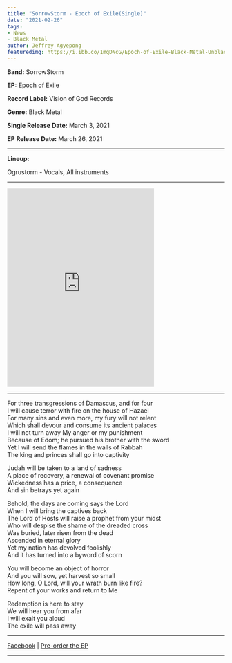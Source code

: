 ```yaml
---
title: "SorrowStorm - Epoch of Exile(Single)"
date: "2021-02-26"
tags:
- News
- Black Metal
author: Jeffrey Agyepong
featuredimg: https://i.ibb.co/1mqDNcG/Epoch-of-Exile-Black-Metal-Unblack-Metal.jpg
---
```


**Band:** SorrowStorm

**EP:** Epoch of Exile

**Record Label:** Vision of God Records

**Genre:** Black Metal

**Single Release Date:** March 3, 2021

**EP Release Date:** March 26, 2021

<hr>

**Lineup:**

Ogrustorm - Vocals, All instruments

<hr>

<iframe style="border: 0; width: 340px; height: 460px;" src="https://bandcamp.com/EmbeddedPlayer/album=3348578959/size=large/bgcol=ffffff/linkcol=0687f5/tracklist=false/track=2845593880/transparent=true/" seamless><a href="https://visionofgodrecords.bandcamp.com/album/epoch-of-exile-black-metal-unblack-metal">Epoch of Exile (Black Metal/Unblack Metal) by Sorrowstorm</a></iframe>



<hr>

For three transgressions of Damascus, and for four <br>
I will cause terror with fire on the house of Hazael <br>
For many sins and even more, my fury will not relent <br>
Which shall devour and consume its ancient palaces <br>
I will not turn away My anger or my punishment<br>
Because of Edom; he pursued his brother with the sword <br>
Yet I will send the flames in the walls of Rabbah <br>
The king and princes shall go into captivity <br>

Judah will be taken to a land of sadness <br>
A place of recovery, a renewal of covenant promise<br>
Wickedness has a price, a consequence<br>
And sin betrays yet again<br>

Behold, the days are coming says the Lord<br>
When I will bring the captives back<br>
The Lord of Hosts will raise a prophet from your midst<br>
Who will despise the shame of the dreaded cross<br>
Was buried, later risen from the dead<br>
Ascended in eternal glory<br>
Yet my nation has devolved foolishly<br>
And it has turned into a byword of scorn<br>

You will become an object of horror<br>
And you will sow, yet harvest so small<br>
How long, O Lord, will your wrath burn like fire?<br>
Repent of your works and return to Me<br>

Redemption is here to stay<br>
We will hear you from afar<br>
I will exalt you aloud<br>
The exile will pass away



<hr>

[Facebook](https://web.facebook.com/Sorrowstorm-102449901881776) | [Pre-order the EP](https://visionofgodrecords.bandcamp.com/album/epoch-of-exile-black-metal-unblack-metal) 

<hr>

